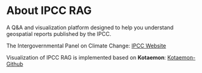 # About IPCC RAG

A Q&A and visualization platform designed to help you understand geospatial reports published by the IPCC.

The Intergovernmental Panel on Climate Change: [IPCC Website](https://www.ipcc.ch/)

Visualization of IPCC RAG is implemented based on **Kotaemon**: [Kotaemon-Github](https://github.com/Cinnamon/kotaemon)
